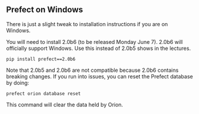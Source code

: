 ## Prefect on Windows

There is just a slight tweak to installation instructions if you are on Windows.

You will need to install 2.0b6 (to be released Monday June 7). 2.0b6 will officially support Windows. Use this instead of 2.0b5 shows in the lectures.

```
pip install prefect==2.0b6
```

Note that 2.0b5 and 2.0b6 are not compatible because 2.0b6 contains breaking changes. If you run into issues, you can reset the Prefect database by doing:

```
prefect orion database reset
```

This command will clear the data held by Orion.
